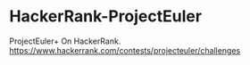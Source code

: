 # HackerRank-ProjectEuler
ProjectEuler+ On HackerRank. https://www.hackerrank.com/contests/projecteuler/challenges
